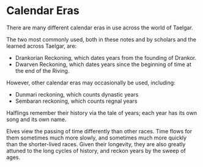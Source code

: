 # Calendar Eras

There are many different calendar eras in use across the world of Taelgar.

The two most commonly used, both in these notes and by scholars and the learned across Taelgar, are:
- Drankorian Reckoning, which dates years from the founding of Drankor. 
- Dwarven Reckoning, which dates years since the beginning of time at the end of the Riving. 

However, other calendar eras may occasionally be used, including:
- Dunmari reckoning, which counts dynastic years
- Sembaran reckoning, which counts regnal years

Halflings remember their history via the tale of years; each year has its own song and its own name.

Elves view the passing of time differently than other races. Time flows for them sometimes much more slowly, and sometimes much more quickly than the shorter-lived races. Given their longevity, they are also greatly attuned to the long cycles of history, and reckon years by the sweep of ages.